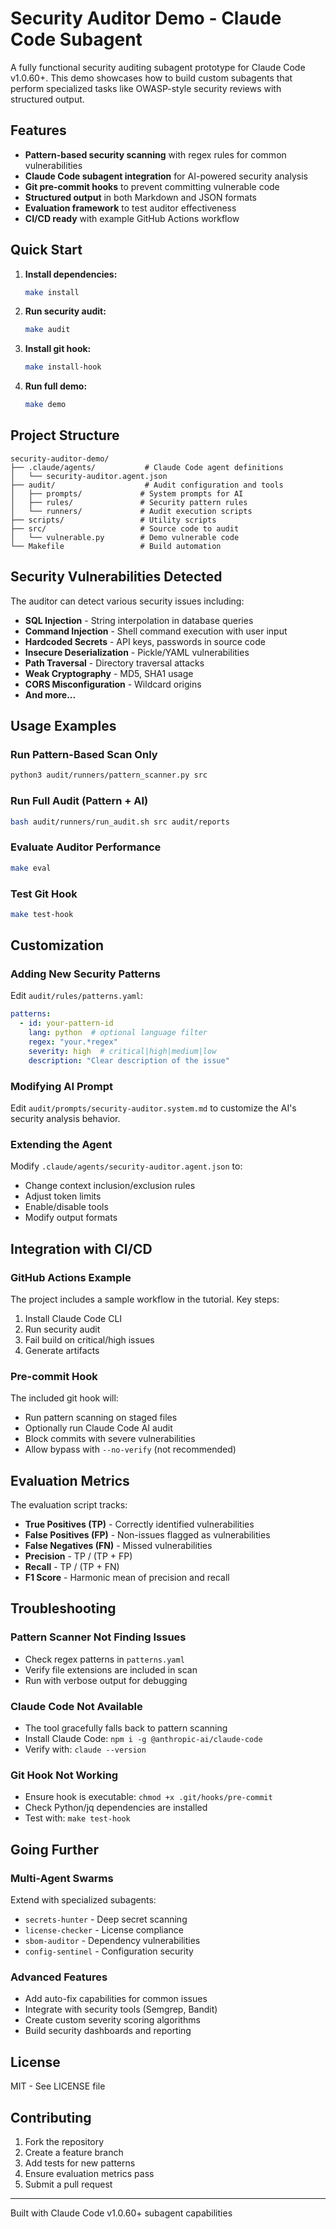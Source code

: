 # Security Auditor Demo - Claude Code Subagent

A fully functional security auditing subagent prototype for Claude Code v1.0.60+. This demo showcases how to build custom subagents that perform specialized tasks like OWASP-style security reviews with structured output.

## Features

- **Pattern-based security scanning** with regex rules for common vulnerabilities
- **Claude Code subagent integration** for AI-powered security analysis
- **Git pre-commit hooks** to prevent committing vulnerable code
- **Structured output** in both Markdown and JSON formats
- **Evaluation framework** to test auditor effectiveness
- **CI/CD ready** with example GitHub Actions workflow

## Quick Start

1. **Install dependencies:**
   ```bash
   make install
   ```

2. **Run security audit:**
   ```bash
   make audit
   ```

3. **Install git hook:**
   ```bash
   make install-hook
   ```

4. **Run full demo:**
   ```bash
   make demo
   ```

## Project Structure

```
security-auditor-demo/
├── .claude/agents/           # Claude Code agent definitions
│   └── security-auditor.agent.json
├── audit/                    # Audit configuration and tools
│   ├── prompts/             # System prompts for AI
│   ├── rules/               # Security pattern rules
│   └── runners/             # Audit execution scripts
├── scripts/                 # Utility scripts
├── src/                     # Source code to audit
│   └── vulnerable.py        # Demo vulnerable code
└── Makefile                 # Build automation
```

## Security Vulnerabilities Detected

The auditor can detect various security issues including:

- **SQL Injection** - String interpolation in database queries
- **Command Injection** - Shell command execution with user input
- **Hardcoded Secrets** - API keys, passwords in source code
- **Insecure Deserialization** - Pickle/YAML vulnerabilities
- **Path Traversal** - Directory traversal attacks
- **Weak Cryptography** - MD5, SHA1 usage
- **CORS Misconfiguration** - Wildcard origins
- **And more...**

## Usage Examples

### Run Pattern-Based Scan Only
```bash
python3 audit/runners/pattern_scanner.py src
```

### Run Full Audit (Pattern + AI)
```bash
bash audit/runners/run_audit.sh src audit/reports
```

### Evaluate Auditor Performance
```bash
make eval
```

### Test Git Hook
```bash
make test-hook
```

## Customization

### Adding New Security Patterns

Edit `audit/rules/patterns.yaml`:
```yaml
patterns:
  - id: your-pattern-id
    lang: python  # optional language filter
    regex: "your.*regex"
    severity: high  # critical|high|medium|low
    description: "Clear description of the issue"
```

### Modifying AI Prompt

Edit `audit/prompts/security-auditor.system.md` to customize the AI's security analysis behavior.

### Extending the Agent

Modify `.claude/agents/security-auditor.agent.json` to:
- Change context inclusion/exclusion rules
- Adjust token limits
- Enable/disable tools
- Modify output formats

## Integration with CI/CD

### GitHub Actions Example

The project includes a sample workflow in the tutorial. Key steps:

1. Install Claude Code CLI
2. Run security audit
3. Fail build on critical/high issues
4. Generate artifacts

### Pre-commit Hook

The included git hook will:
- Run pattern scanning on staged files
- Optionally run Claude Code AI audit
- Block commits with severe vulnerabilities
- Allow bypass with `--no-verify` (not recommended)

## Evaluation Metrics

The evaluation script tracks:
- **True Positives (TP)** - Correctly identified vulnerabilities
- **False Positives (FP)** - Non-issues flagged as vulnerabilities
- **False Negatives (FN)** - Missed vulnerabilities
- **Precision** - TP / (TP + FP)
- **Recall** - TP / (TP + FN)
- **F1 Score** - Harmonic mean of precision and recall

## Troubleshooting

### Pattern Scanner Not Finding Issues
- Check regex patterns in `patterns.yaml`
- Verify file extensions are included in scan
- Run with verbose output for debugging

### Claude Code Not Available
- The tool gracefully falls back to pattern scanning
- Install Claude Code: `npm i -g @anthropic-ai/claude-code`
- Verify with: `claude --version`

### Git Hook Not Working
- Ensure hook is executable: `chmod +x .git/hooks/pre-commit`
- Check Python/jq dependencies are installed
- Test with: `make test-hook`

## Going Further

### Multi-Agent Swarms

Extend with specialized subagents:
- `secrets-hunter` - Deep secret scanning
- `license-checker` - License compliance
- `sbom-auditor` - Dependency vulnerabilities
- `config-sentinel` - Configuration security

### Advanced Features

- Add auto-fix capabilities for common issues
- Integrate with security tools (Semgrep, Bandit)
- Create custom severity scoring algorithms
- Build security dashboards and reporting

## License

MIT - See LICENSE file

## Contributing

1. Fork the repository
2. Create a feature branch
3. Add tests for new patterns
4. Ensure evaluation metrics pass
5. Submit a pull request

---

Built with Claude Code v1.0.60+ subagent capabilities